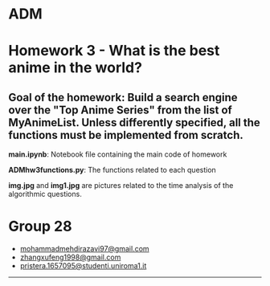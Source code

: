 # ADM
# Homework 3 - What is the best anime in the world?

## Goal of the homework: Build a search engine over the "Top Anime Series" from the list of MyAnimeList. Unless differently specified, all the functions must be implemented from scratch.

**main.ipynb**: Notebook file containing the main code of homework

**ADMhw3functions.py**: The functions related to each question 

**img.jpg** and **img1.jpg** are pictures related to the time analysis of the algorithmic questions.




# Group 28

- mohammadmehdirazavi97@gmail.com
- zhangxufeng1998@gmail.com
- pristera.1657095@studenti.uniroma1.it

----

